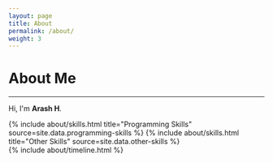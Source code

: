 ```yaml
---
layout: page
title: About
permalink: /about/
weight: 3
---
```


# **About Me**

---

Hi, I'm **Arash H**.

<div class="row">
{% include about/skills.html title="Programming Skills" source=site.data.programming-skills %}
{% include about/skills.html title="Other Skills" source=site.data.other-skills %}
</div>

<div class="row">
{% include about/timeline.html %}
</div>
